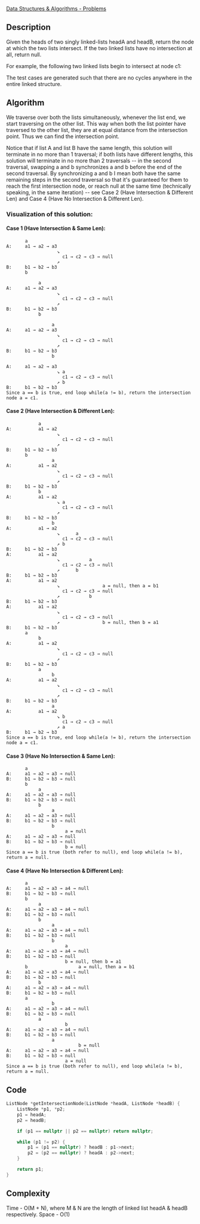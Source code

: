[Data Structures & Algorithms - Problems](Data%20Structures%20&%20Algorithms%20-%20Problems.md)

## Description
Given the heads of two singly linked-lists headA and headB, return the node at which the two lists intersect. If the two linked lists have no intersection at all, return null.

For example, the following two linked lists begin to intersect at node c1:


The test cases are generated such that there are no cycles anywhere in the entire linked structure.

## Algorithm
We traverse over both the lists simultaneously, whenever the list end, we start traversing on the other list. This way when both the list pointer have traversed to the other list, they are at equal distance from the intersection point. Thus we can find the intersection point.

Notice that if list A and list B have the same length, this solution will terminate in no more than 1 traversal; if both lists have different lengths, this solution will terminate in no more than 2 traversals -- in the second traversal, swapping a and b synchronizes a and b before the end of the second traversal. By synchronizing a and b I mean both have the same remaining steps in the second traversal so that it's guaranteed for them to reach the first intersection node, or reach null at the same time (technically speaking, in the same iteration) -- see Case 2 (Have Intersection & Different Len) and Case 4 (Have No Intersection & Different Len).
### Visualization of this solution:
#### Case 1 (Have Intersection & Same Len):
```
       a
A:     a1 → a2 → a3
                   ↘
                     c1 → c2 → c3 → null
                   ↗            
B:     b1 → b2 → b3
       b

            a
A:     a1 → a2 → a3
                   ↘
                     c1 → c2 → c3 → null
                   ↗            
B:     b1 → b2 → b3
            b
        
                 a
A:     a1 → a2 → a3
                   ↘
                     c1 → c2 → c3 → null
                   ↗            
B:     b1 → b2 → b3
                 b
             
A:     a1 → a2 → a3
                   ↘ a
                     c1 → c2 → c3 → null
                   ↗ b            
B:     b1 → b2 → b3
Since a == b is true, end loop while(a != b), return the intersection node a = c1.
```

#### Case 2 (Have Intersection & Different Len):
```
            a
A:          a1 → a2
                   ↘
                     c1 → c2 → c3 → null
                   ↗            
B:     b1 → b2 → b3
       b
                 a
A:          a1 → a2
                   ↘
                     c1 → c2 → c3 → null
                   ↗            
B:     b1 → b2 → b3
            b
A:          a1 → a2
                   ↘ a
                     c1 → c2 → c3 → null
                   ↗            
B:     b1 → b2 → b3
                 b
A:          a1 → a2
                   ↘      a
                     c1 → c2 → c3 → null
                   ↗ b           
B:     b1 → b2 → b3
A:          a1 → a2
                   ↘           a
                     c1 → c2 → c3 → null
                   ↗      b           
B:     b1 → b2 → b3
A:          a1 → a2
                   ↘                a = null, then a = b1
                     c1 → c2 → c3 → null
                   ↗           b           
B:     b1 → b2 → b3
A:          a1 → a2
                   ↘ 
                     c1 → c2 → c3 → null
                   ↗                b = null, then b = a1 
B:     b1 → b2 → b3
       a
            b         
A:          a1 → a2
                   ↘ 
                     c1 → c2 → c3 → null
                   ↗
B:     b1 → b2 → b3
            a
                 b         
A:          a1 → a2
                   ↘ 
                     c1 → c2 → c3 → null
                   ↗ 
B:     b1 → b2 → b3
                 a
A:          a1 → a2
                   ↘ b
                     c1 → c2 → c3 → null
                   ↗ a
B:     b1 → b2 → b3
Since a == b is true, end loop while(a != b), return the intersection node a = c1.

```
#### Case 3 (Have No Intersection & Same Len):
```
       a
A:     a1 → a2 → a3 → null
B:     b1 → b2 → b3 → null
       b
            a
A:     a1 → a2 → a3 → null
B:     b1 → b2 → b3 → null
            b
                 a
A:     a1 → a2 → a3 → null
B:     b1 → b2 → b3 → null
                 b
                      a = null
A:     a1 → a2 → a3 → null
B:     b1 → b2 → b3 → null
                      b = null
Since a == b is true (both refer to null), end loop while(a != b), return a = null.

```
#### Case 4 (Have No Intersection & Different Len):
```
       a
A:     a1 → a2 → a3 → a4 → null
B:     b1 → b2 → b3 → null
       b
            a
A:     a1 → a2 → a3 → a4 → null
B:     b1 → b2 → b3 → null
            b
                 a
A:     a1 → a2 → a3 → a4 → null
B:     b1 → b2 → b3 → null
                 b
                      a
A:     a1 → a2 → a3 → a4 → null
B:     b1 → b2 → b3 → null
                      b = null, then b = a1
       b                   a = null, then a = b1
A:     a1 → a2 → a3 → a4 → null
B:     b1 → b2 → b3 → null
            b                   
A:     a1 → a2 → a3 → a4 → null
B:     b1 → b2 → b3 → null
       a
                 b
A:     a1 → a2 → a3 → a4 → null
B:     b1 → b2 → b3 → null
            a
                      b
A:     a1 → a2 → a3 → a4 → null
B:     b1 → b2 → b3 → null
                 a
                           b = null
A:     a1 → a2 → a3 → a4 → null
B:     b1 → b2 → b3 → null
                      a = null
Since a == b is true (both refer to null), end loop while(a != b), return a = null.

```



## Code
```cpp
ListNode *getIntersectionNode(ListNode *headA, ListNode *headB) {
    ListNode *p1, *p2;
    p1 = headA;
    p2 = headB;

    if (p1 == nullptr || p2 == nullptr) return nullptr;

    while (p1 != p2) {
        p1 = (p1 == nullptr) ? headB : p1->next;
        p2 = (p2 == nullptr) ? headA : p2->next;
    }

    return p1;
}
```

## Complexity
Time - O(M + N), where M & N are the length of linked list headA & headB respectively.
Space - O(1)